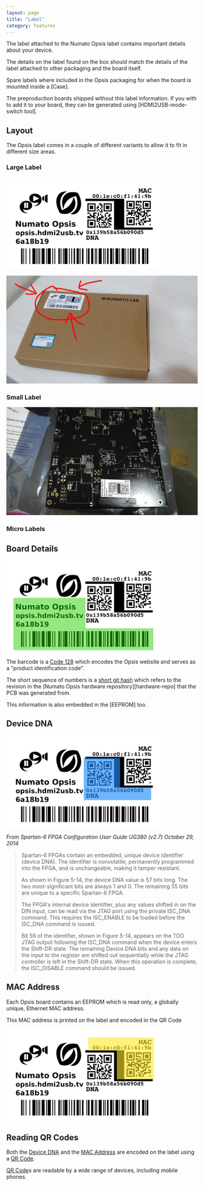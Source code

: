 ```yaml
---
layout: page
title: "Label"
category: features
---
```


The label attached to the Numato Opsis label contains important details about
your device.

The details on the label found on the box *should* match the details of the
label attached to other packaging and the board itself.

Spare labels where included in the Opsis packaging for when the board is
mounted inside a [Case].

<span class="note-preproduction">
The preproduction boards shipped without this label information. If you with to
add it to your board, they can be generated using [HDMI2USB-mode-switch tool].
</span>

## Layout

The Opsis label comes in a couple of different variants to allow it to fit in
different size areas.

### Large Label

![Opsis Label Example](/img/label/large.jpg)

![Label on Opsis box](/img/label/label-on-box.jpg)

### Small Label

![Label on Opsis board](/img/label/label-on-opsis.jpg)

### Micro Labels

## Board Details

![Opsis Label Product section](/img/label/large-product.jpg)

The barcode is a [Code 128](https://en.wikipedia.org/wiki/Code_128) which
encodes the Opsis website and serves as a "product identification code".

The short sequence of numbers is a 
[short git hash](https://git-scm.com/book/en/v2/Git-Tools-Revision-Selection#Short-SHA-1)
which refers to the revision in the 
[Numato Opsis hardware repository][hardware-repo] that the PCB was generated
from.

This information is also embedded in the [EEPROM] too.

## Device DNA

![Opsis Label DNA section](/img/label/large-dna.jpg)

From *Spartan-6 FPGA Configuration User Guide UG380 (v2.7) October 29, 2014*
<blockquote>
Spartan-6 FPGAs contain an embedded, unique device identifier (device DNA). The
identifier is nonvolatile, permanently programmed into the FPGA, and is unchangeable,
making it tamper resistant.

As shown in Figure 5-14, the device DNA value is 57 bits long. The two most-significant
bits are always 1 and 0. The remaining 55 bits are unique to a specific Spartan-6 FPGA.

The FPGA's internal device identifier, plus any values shifted in on the DIN input, can be
read via the JTAG port using the private ISC_DNA command. This requires the
ISC_ENABLE to be loaded before the ISC_DNA command is issued.

Bit 56 of the identifier, shown in Figure 5-14, appears on the TDO JTAG output following
the ISC_DNA command when the device enters the Shift-DR state. The remaining Device
DNA bits and any data on the input to the register are shifted out sequentially while the
JTAG controller is left in the Shift-DR state. When this operation is complete, the
ISC_DISABLE command should be issued.
</blockquote>

## MAC Address

Each Opsis board contains an EEPROM which is read only, a globally unique,
Ethernet MAC address.

This MAC address is printed on the label and encoded in the QR Code

![Opsis Label MAC section](/img/label/large-mac.jpg)


## Reading QR Codes

Both the [Device DNA](#device-dna) and the [MAC Address](#mac-address) are
encoded on the label using a [QR Code].

[QR Code]s are readable by a wide range of devices, including mobile phones.



 [QR Code]: https://en.wikipedia.org/wiki/QR_code
